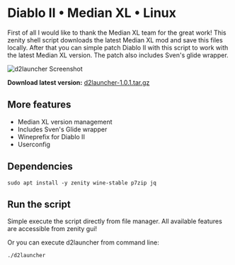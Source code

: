 # Diablo II • Median XL • Linux
First of all I would like to thank the Median XL team for the great work! This zenity shell script downloads the latest Median XL mod and save this files locally. After that you can simple patch Diablo II with this script to work with the latest Median XL version. The patch also includes Sven's glide wrapper.

![d2launcher Screenshot](https://raw.githubusercontent.com/murkl/d2launcher/master/data/screenshot.png)

**Download latest version:** [d2launcher-1.0.1.tar.gz](https://github.com/murkl/d2launcher/releases/download/1.0.1/d2launcher-1.0.1.tar.gz)

## More features
* Median XL version management
* Includes Sven's Glide wrapper
* Wineprefix for Diablo II
* Userconfig

## Dependencies
```
sudo apt install -y zenity wine-stable p7zip jq
```

## Run the script
Simple execute the script directly from file manager. All available features are accessible from zenity gui!

Or you can execute d2launcher from command line:
```
./d2launcher
```
